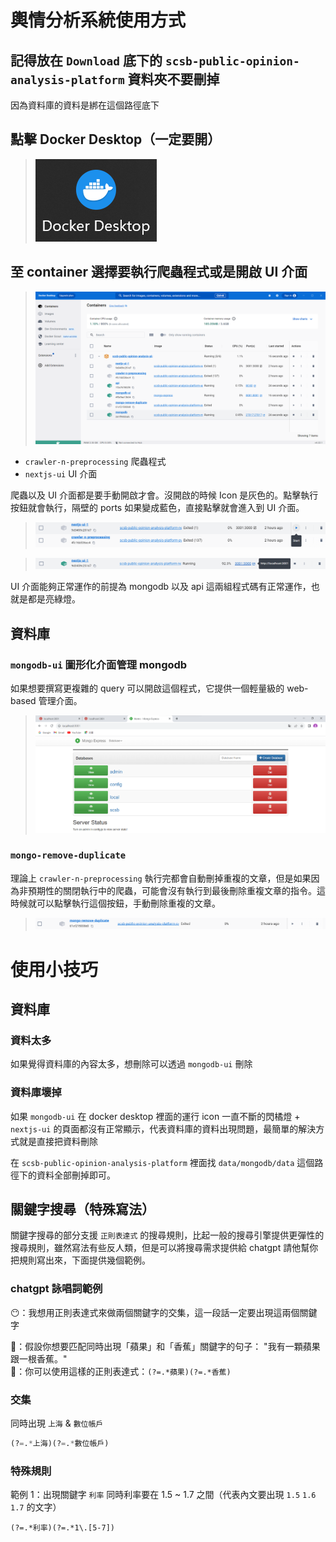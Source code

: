 # 輿情分析系統使用方式

## 記得放在 `Download` 底下的 `scsb-public-opinion-analysis-platform` 資料夾不要刪掉
因為資料庫的資料是綁在這個路徑底下

## 點擊 Docker Desktop（一定要開）
> ![](https://github.com/hsiangjenli/2023-summer-internship/blob/master/images/poa_system_usage_1.png?raw=true)

## 至 container 選擇要執行爬蟲程式或是開啟 UI 介面
> ![](https://github.com/hsiangjenli/2023-summer-internship/blob/master/images/poa_system_usage_2.png?raw=true)

- `crawler-n-preprocessing` 爬蟲程式
- `nextjs-ui` UI 介面

爬蟲以及 UI 介面都是要手動開啟才會。沒開啟的時候 Icon 是灰色的。點擊執行按鈕就會執行，隔壁的 ports 如果變成藍色，直接點擊就會進入到 UI 介面。

> ![](https://github.com/hsiangjenli/2023-summer-internship/blob/master/images/poa_system_usage_3.png?raw=true)

> ![](https://github.com/hsiangjenli/2023-summer-internship/blob/master/images/poa_system_usage_4.png?raw=true)

UI 介面能夠正常運作的前提為 mongodb 以及 api 這兩組程式碼有正常運作，也就是都是亮綠燈。



## 資料庫
### `mongodb-ui` 圖形化介面管理 mongodb  

如果想要撰寫更複雜的 query 可以開啟這個程式，它提供一個輕量級的 web-based 管理介面。
> ![](https://github.com/hsiangjenli/2023-summer-internship/blob/master/images/poa_system_usage_5.png?raw=true)

### `mongo-remove-duplicate`  

理論上 `crawler-n-preprocessing` 執行完都會自動刪掉重複的文章，但是如果因為非預期性的關閉執行中的爬蟲，可能會沒有執行到最後刪除重複文章的指令。這時候就可以點擊執行這個按鈕，手動刪除重複的文章。

> ![](https://github.com/hsiangjenli/2023-summer-internship/blob/master/images/poa_system_usage_6.png?raw=true)


# 使用小技巧

## 資料庫

### 資料太多
如果覺得資料庫的內容太多，想刪除可以透過 `mongodb-ui` 刪除 

### 資料庫壞掉
如果 `mongodb-ui` 在 docker desktop 裡面的運行 icon 一直不斷的閃橘燈 + `nextjs-ui` 的頁面都沒有正常顯示，代表資料庫的資料出現問題，最簡單的解決方式就是直接把資料刪除

在 `scsb-public-opinion-analysis-platform` 裡面找 `data/mongodb/data` 這個路徑下的資料全部刪掉即可。

## 關鍵字搜尋（特殊寫法）
關鍵字搜尋的部分支援 `正則表達式` 的搜尋規則，比起一般的搜尋引擎提供更彈性的搜尋規則，雖然寫法有些反人類，但是可以將搜尋需求提供給 chatgpt 請他幫你把規則寫出來，下面提供幾個範例。

### chatgpt 詠唱詞範例

😶：我想用正則表達式來做兩個關鍵字的交集，這一段話一定要出現這兩個關鍵字  

🤖：假設你想要匹配同時出現「蘋果」和「香蕉」關鍵字的句子： "我有一顆蘋果跟一根香蕉。"  
🤖：你可以使用這樣的正則表達式：`(?=.*蘋果)(?=.*香蕉)
`


### 交集
同時出現 `上海` & `數位帳戶`
```python
(?=.*上海)(?=.*數位帳戶)
```

### 特殊規則
範例 1：出現關鍵字 `利率` 同時利率要在 1.5 ~ 1.7 之間（代表內文要出現 `1.5` `1.6` `1.7` 的文字）
```
(?=.*利率)(?=.*1\.[5-7])
```